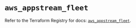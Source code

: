 # `aws_appstream_fleet`

Refer to the Terraform Registry for docs: [`aws_appstream_fleet`](https://registry.terraform.io/providers/hashicorp/aws/6.10.0/docs/resources/appstream_fleet).
